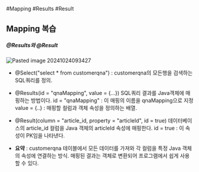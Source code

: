 #Mapping #Results #Result
## **Mapping** 복습 

##### @Results와 @Result 
![Pasted image 20241024093427](https://github.com/user-attachments/assets/c8856131-790f-4278-a4ae-7f1147e6830d)


- @Select("select * from customerqna") : customerqna의 모든행을 검색하는 SQL쿼리를 정의.
 - @Results(id = "qnaMapping", value = {...})
	 SQL쿼리 결과를 Java객체에 매핑하는 방법이다.
	 id = "qnaMapping" : 이 매핑의 이름을 qnaMapping으로 지정
	 value = {..} : 매핑할 컬럼과 객체 속성을 정의하는 배열.

- @Result(column = "article_id, property = "articleId", id = true)
	데이터베이스의 article_id 컬럼을 Java 객체의 articleId 속성에 매핑한다.
	id = true : 이 속성이 PK임을 나타낸다. 

- **요약** : customerqna 테이블에서 모든 데이터를 가져와 각 컬럼을 특정 Java 객체의 속성에 연결하는 방식.
	매핑된 결과는 객체로 변환되어 프로그램에서 쉽게 사용할 수 있다. 
	

